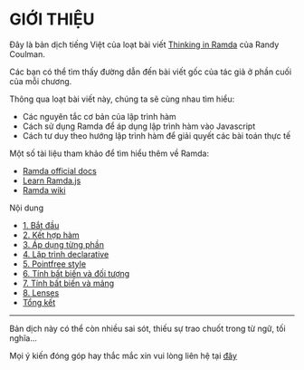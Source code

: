# GIỚI THIỆU

Đây là bản dịch tiếng Việt của loạt bài viết [Thinking in Ramda](http://randycoulman.com/blog/categories/thinking-in-ramda/) của Randy Coulman.

Các bạn có thể tìm thấy đường dẫn đến bài viết gốc của tác giả ở phần cuối của mỗi chương.

Thông qua loạt bài viết này, chúng ta sẽ cùng nhau tìm hiểu:

* Các nguyên tắc cơ bản của lập trình hàm
* Cách sử dụng Ramda để áp dụng lập trình hàm vào Javascript
* Cách tư duy theo hướng lập trình hàm để giải quyết các bài toán thực tế

Một số tài liệu tham khảo để tìm hiểu thêm về Ramda:

* [Ramda official docs](http://ramdajs.com/0.21.0/docs/)
* [Learn Ramda.js](https://egghead.io/playlists/learn-ramda-js-ec318ad7)
* [Ramda wiki](https://github.com/ramda/ramda/wiki)

Nội dung

* [1. Bắt đầu](/getting-started.md)
* [2. Kết hợp hàm](/combining-functions.md)
* [3. Áp dụng từng phần](partial-application.md)
* [4. Lập trình declarative](declarative-programming.md)
* [5. Pointfree style](point-free-style.md)
* [6. Tính bất biến và đối tượng](/immutability-object.md)
* [7. Tính bất biến và mảng](/immutability-array.md)
* [8. Lenses](/lenses.md)
* [Tổng kết](/wrap-up.md)

---

Bản dịch này có thể còn nhiều sai sót, thiếu sự trao chuốt trong từ ngữ, tối nghĩa...

Mọi ý kiến đóng góp hay thắc mắc xin vui lòng liên hệ tại [đây](https://github.com/phanhoangloc/thinking-in-ramda/issues)

